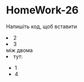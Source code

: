 # HomeWork-26

Напишіть код, щоб вставити <li>2</li><li>3</li> між двома <li> тут:

<ul id="ul">
  <li id="one">1</li>
  <li id="two">4</li>
</ul>